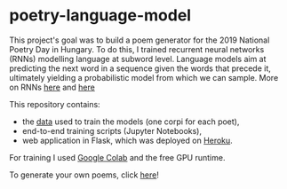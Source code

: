 # poetry-language-model
This project's goal was to build a poem generator for the 2019 National Poetry Day in Hungary. To do this, I trained recurrent neural networks (RNNs) modelling language at subword level. Language models aim at predicting the next word in a sequence given the words that precede it, ultimately yielding a probabilistic model from which we can sample. More on RNNs [here](http://karpathy.github.io/2015/05/21/rnn-effectiveness/) and [here](http://colah.github.io/posts/2015-08-Understanding-LSTMs/)

This repository contains:
* the [data](https://github.com/ben0it8/poetry-language-model/tree/master/data) used to train the models (one corpi for each poet),
* end-to-end training scripts (Jupyter Notebooks),
* web application in Flask, which was deployed on [Heroku](https://poetry-day.herokuapp.com/).

For training I used [Google Colab](https://colab.research.google.com) and the free GPU runtime.

To generate your own poems, click [here](http://oddnumberofeyes.com/versgenerator/)!
